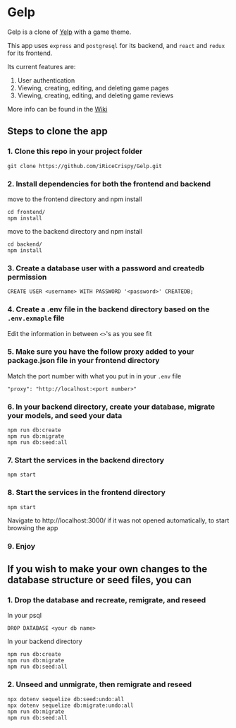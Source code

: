 # Gelp
Gelp is a clone of [Yelp](https://www.yelp.com/) with a game theme.

This app uses `express` and `postgresql` for its backend, and `react` and `redux` for its frontend.

Its current features are:
  1. User authentication
  2. Viewing, creating, editing, and deleting game pages
  3. Viewing, creating, editing, and deleting game reviews
 
More info can be found in the [Wiki](../../wiki)

## Steps to clone the app
### 1. Clone this repo in your project folder
```
git clone https://github.com/iRiceCrispy/Gelp.git
```

### 2. Install dependencies for both the frontend and backend
move to the frontend directory and npm install
```
cd frontend/
npm install
```
move to the backend directory and npm install
```
cd backend/
npm install
```

### 3. Create a database user with a password and createdb permission
```
CREATE USER <username> WITH PASSWORD '<password>' CREATEDB;
```

### 4. Create a .env file in the backend directory based on the `.env.exmaple` file 
Edit the information in between `<>`'s as you see fit

### 5. Make sure you have the follow proxy added to your package.json file in your frontend directory
Match the port number with what you put in in your `.env` file
```
"proxy": "http://localhost:<port number>"
```

### 6. In your backend directory, create your database, migrate your models, and seed your data
```
npm run db:create
npm run db:migrate
npm run db:seed:all
```

### 7. Start the services in the backend directory
```
npm start
```

### 8. Start the services in the frontend directory
```
npm start
```
Navigate to http://localhost:3000/ if it was not opened automatically, to start browsing the app

### 9. Enjoy

## If you wish to make your own changes to the database structure or seed files, you can
### 1. Drop the database and recreate, remigrate, and reseed
In your psql
```
DROP DATABASE <your db name>
```
In your backend directory
```
npm run db:create
npm run db:migrate
npm run db:seed:all
```
### 2. Unseed and unmigrate, then remigrate and reseed
```
npx dotenv sequelize db:seed:undo:all
npx dotenv sequelize db:migrate:undo:all
npm run db:migrate
npm run db:seed:all
```
